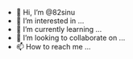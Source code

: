 - 👋 Hi, I’m @82sinu
- 👀 I’m interested in ...
- 🌱 I’m currently learning ...
- 💞️ I’m looking to collaborate on ...
- 📫 How to reach me ...

<!---
82sinu/82sinu is a ✨ special ✨ repository because its `README.md` (this file) appears on your GitHub profile.
You can click the Preview link to take a look at your changes.
--->
